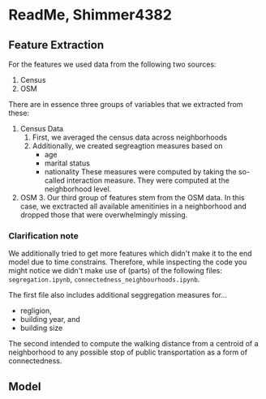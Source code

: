 # ReadMe, Shimmer4382

## Feature Extraction
For the features we used data from the following two sources: 
1. Census 
2. OSM 

There are in essence three groups of variables that we extracted from these: 
1. Census Data 
   1. First, we averaged the census data across neighborhoods 
   2. Additionally, we created segreagtion measures based on 
      - age 
      - marital status 
      - nationality 
      These measures were computed by taking the so-called interaction measure. They were computed at the neighborhood level. 
2. OSM 
   3. Our third group of features stem from the OSM data. In this case, we exctracted all available amenitinies in a neighborhood and dropped those that were overwhelmingly missing.

### Clarification note
We additionally tried to get more features which didn't make it to the end model due to time constrains. Therefore, while inspecting the code you might notice we didn't make use of (parts) of the following files: `segregation.ipynb`, `connectedness_neighbourhoods.ipynb`. 

The first file also includes additional seggregation measures for...
- regligion,
- building year, and
- building size

The second intended to compute the walking distance from a centroid of a neighborhood to any possible stop of public transportation as a form of connectedness. 

## Model 
